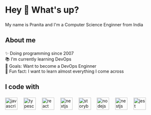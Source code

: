 <h1 align="left">Hey 👋 What's up?</h1>

###

<p align="left">My name is Pranita and I'm a Computer Science Enginner from India</p>

###

<h2 align="left">About me</h2>

###

<p align="left">✨ Doing programming since 2007<br>📚 I'm currently learning DevOps<br>🎯 Goals: Want to become a DevOps Enginner<br>🎲 Fun fact: I want to learn almost everything I come across </p>

###

<h2 align="left">I code with</h2>

###

<div align="left">
  <img src="[[https://cdn.jsdelivr.net/gh/devicons/devicon/icons/javascript/javascript-original.svg](https://miro.medium.com/v2/resize:fit:640/format:webp/1*-tOldEbfjijxn9VqZeULqg.gif)](https://miro.medium.com/v2/resize:fit:640/format:webp/1*-tOldEbfjijxn9VqZeULqg.gif)" height="40" alt="javascript logo"  />
  <img width="12" />
  <img src="https://cdn.jsdelivr.net/gh/devicons/devicon/icons/typescript/typescript-original.svg" height="40" alt="typescript logo"  />
  <img width="12" />
  <img src="https://cdn.jsdelivr.net/gh/devicons/devicon/icons/react/react-original.svg" height="40" alt="react logo"  />
  <img width="12" />
  <img src="https://cdn.jsdelivr.net/gh/devicons/devicon/icons/nextjs/nextjs-original.svg" height="40" alt="nextjs logo"  />
  <img width="12" />
  <img src="https://cdn.jsdelivr.net/gh/devicons/devicon/icons/storybook/storybook-original.svg" height="40" alt="storybook logo"  />
  <img width="12" />
  <img src="https://cdn.jsdelivr.net/gh/devicons/devicon/icons/nodejs/nodejs-original.svg" height="40" alt="nodejs logo"  />
  <img width="12" />
  <img src="https://cdn.jsdelivr.net/gh/devicons/devicon/icons/nestjs/nestjs-plain.svg" height="40" alt="nestjs logo"  />
  <img width="12" />
  <img src="https://cdn.jsdelivr.net/gh/devicons/devicon/icons/jest/jest-plain.svg" height="40" alt="jest logo"  />
</div>

###
